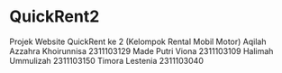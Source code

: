 # QuickRent2
Projek Website QuickRent ke 2 (Kelompok Rental Mobil Motor)
Aqilah Azzahra Khoirunnisa 2311103129 Made Putri Viona 2311103109 Halimah Ummulizah 2311103150 Timora Lestenia 2311103040
